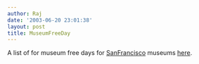 ```yaml
---
author: Raj
date: '2003-06-20 23:01:38'
layout: post
title: MuseumFreeDay
---
```


A list of for museum free days for [SanFrancisco](SanFrancisco.html) museums [here](http://www.booboolina.com/culture/).
